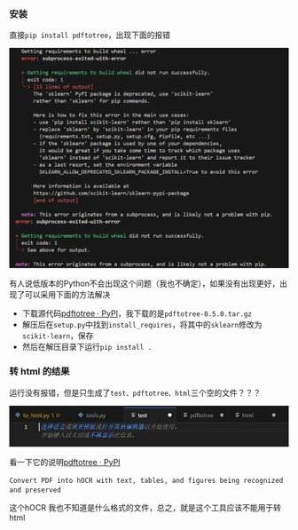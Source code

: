 ### 安装

直接`pip install pdftotree`，出现下面的报错

![alt text](../imgs/pdftotree_html_error.png)

有人说低版本的Python不会出现这个问题（我也不确定），如果没有出现更好，出现了可以采用下面的方法解决

- 下载源代码[pdftotree · PyPI](https://pypi.org/project/pdftotree/#files)，我下载的是`pdftotree-0.5.0.tar.gz` 
- 解压后在`setup.py`中找到`install_requires`，将其中的`sklearn`修改为`scikit-learn`，保存
- 然后在解压目录下运行`pip install .`

### 转 html 的结果

运行没有报错，但是只生成了`test、pdftotree、html`三个空的文件？？？

![alt text](../imgs/pdftotree_html.png)

看一下它的说明[pdftotree · PyPI](https://pypi.org/project/pdftotree/#description)

`Convert PDF into hOCR with text, tables, and figures being recognized and preserved`

这个hOCR 我也不知道是什么格式的文件，总之，就是这个工具应该不能用于转html